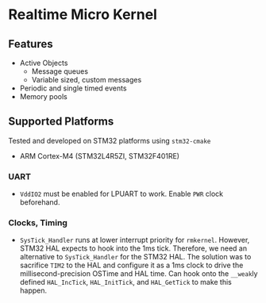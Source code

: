 # Realtime Micro Kernel 

## Features

- Active Objects
  - Message queues
  - Variable sized, custom messages
- Periodic and single timed events
- Memory pools

## Supported Platforms

Tested and developed on STM32 platforms using `stm32-cmake`

- ARM Cortex-M4 (STM32L4R5ZI, STM32F401RE)

### UART

- `VddIO2` must be enabled for LPUART to work. Enable `PWR` clock beforehand.

### Clocks, Timing

- `SysTick_Handler` runs at lower interrupt priority for `rmkernel`. However, STM32 HAL expects to hook into the 1ms tick. Therefore, we need an alternative to `SysTick_Handler` for the STM32 HAL. The solution was to sacrifice `TIM2` to the HAL and configure it as a 1ms clock to drive the millisecond-precision OSTime and HAL time. Can hook onto the `__weak`ly defined `HAL_IncTick`, `HAL_InitTick`, and `HAL_GetTick` to make this happen.
